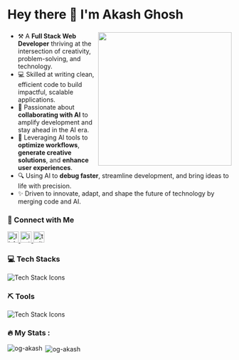 <h1 align="left">Hey there 👋 I'm Akash Ghosh</h1>

###
<img  src="https://media.giphy.com/media/K5kfQExKk731K/giphy.gif" width="300px" align="right" alt="">

- ⚒️ A **Full Stack Web Developer** thriving at the intersection of creativity, problem-solving, and technology.  
- 💻 Skilled at writing clean, efficient code to build impactful, scalable applications.  
- 🤖 Passionate about **collaborating with AI** to amplify development and stay ahead in the AI era.  
- 🚀 Leveraging AI tools to **optimize workflows**, **generate creative solutions**, and **enhance user experiences**.  
- 🔍 Using AI to **debug faster**, streamline development, and bring ideas to life with precision.  
- ✨ Driven to innovate, adapt, and shape the future of technology by merging code and AI.  

### 


<h3 align="left">🔗 Connect with Me</h3>
<p align="left">
  <a href="https://www.linkedin.com/in/akash-ghosh-7b0210302?utm_source=share&utm_campaign=share_via&utm_content=profile&utm_medium=android_app" target="_blank">
    <img src="https://img.shields.io/static/v1?message=LinkedIn&logo=linkedin&label=&color=0077B5&logoColor=white&labelColor=&style=for-the-badge" height="25" alt="linkedin logo"  />
  </a>
  <a href="https://www.instagram.com/codingaksh?igsh=cDIzMzI5bHhnMXRp" target="_blank">
    <img src="https://img.shields.io/static/v1?message=Instagram&logo=instagram&label=&color=E4405F&logoColor=white&labelColor=&style=for-the-badge" height="25" alt="instagram logo"  />
  </a>
  <a href="https://x.com/Akash_Ghosh1111" target="_blank">
    <img src="https://img.shields.io/static/v1?message=Twitter&logo=twitter&label=&color=1DA1F2&logoColor=white&labelColor=&style=for-the-badge" height="25" alt="twitter logo"  />
  </a>
</p>

###

<h3>💻 Tech Stacks</h3>
<p>
  <img src="https://skillicons.dev/icons?i=html,css,js,ts,nodejs,react,tailwind,redux,nextjs,redis,mongodb,mysql,postgres,python,flask,graphql,docker,fastapi" alt="Tech Stack Icons" />
</p>

###

<h3>⛏️ Tools</h3>
<p>
  <img src="https://skillicons.dev/icons?i=vscode,prisma,postman,vercel,tensorflow,scikitlearn" alt="Tech Stack Icons" />
</p>

###

<h3 align="left">🔥 My Stats :</h3>
<p><img align="left" src="https://github-readme-stats.vercel.app/api/top-langs?username=og-akash&show_icons=true&locale=en&layout=compact" alt="og-akash" /></p>

<p>&nbsp;<img align="center" src="https://github-readme-stats.vercel.app/api?username=og-akash&show_icons=true&locale=en" alt="og-akash" /></p>

###
